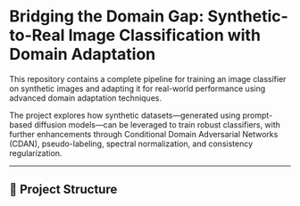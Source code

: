 # Bridging the Domain Gap: Synthetic-to-Real Image Classification with Domain Adaptation

This repository contains a complete pipeline for training an image classifier on synthetic images and adapting it for real-world performance using advanced domain adaptation techniques.

The project explores how synthetic datasets—generated using prompt-based diffusion models—can be leveraged to train robust classifiers, with further enhancements through Conditional Domain Adversarial Networks (CDAN), pseudo-labeling, spectral normalization, and consistency regularization.

---

## 📌 Project Structure

